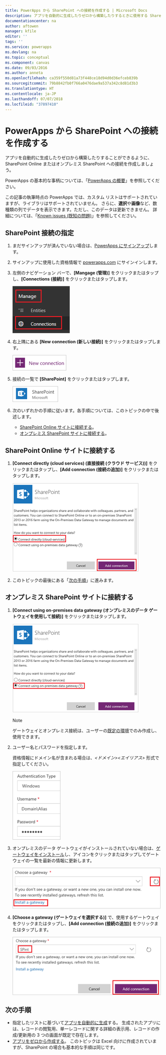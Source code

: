 ```yaml
---
title: PowerApps から SharePoint への接続を作成する | Microsoft Docs
description: アプリを自動的に生成したりゼロから構築したりするときに使用する SharePoint 接続を powerapps.com から作成します。
documentationcenter: na
author: aftowen
manager: kfile
editor: ''
tags: ''
ms.service: powerapps
ms.devlang: na
ms.topic: conceptual
ms.component: canvas
ms.date: 09/03/2016
ms.author: anneta
ms.openlocfilehash: ca359f550d81a73f448ce18d94d0d36efceb839b
ms.sourcegitcommit: 79b8842fb0f766a0476dae9a537a342c8d81d3b3
ms.translationtype: HT
ms.contentlocale: ja-JP
ms.lasthandoff: 07/07/2018
ms.locfileid: "37897410"
---
```

# <a name="create-a-connection-to-sharepoint-from-powerapps"></a>PowerApps から SharePoint への接続を作成する
アプリを自動的に生成したりゼロから構築したりすることができるように、SharePoint Online またはオンプレミス SharePoint への接続を作成しましょう。

PowerApps の基本的な事柄については、「[PowerApps の概要](getting-started.md)」を参照してください。

この記事の執筆時点の PowerApps では、カスタム リストはサポートされていますが、ライブラリはサポートされていません。 さらに、**選択**や**画像**など、数種類の列でデータを表示できます。ただし、このデータは更新できません。 詳細については、「[Known issues (既知の問題)](connections/connection-sharepoint-online.md#known-issues)」を参照してください。

## <a name="specify-a-sharepoint-connection"></a>SharePoint 接続の指定
1. まだサインアップが済んでいない場合は、[PowerApps にサインアップ](../signup-for-powerapps.md)します。

2. サインアップに使用した資格情報で [powerapps.com](https://web.powerapps.com) にサインインします。

3. 左側のナビゲーション バーで、**[Mangage (管理)]** をクリックまたはタップし、**[Connections (接続)]** をクリックまたはタップします。

    ![[ファイル] メニューの [新規] オプション](./media/connect-to-sharepoint/manage-connections.png)

4. 右上隅にある **[New connection (新しい接続)]** をクリックまたはタップします。

    ![[New connection (新しい接続)] ボタン](./media/connect-to-sharepoint/new-connection.png)

5. 接続の一覧で **[SharePoint]** をクリックまたはタップします。

    ![SharePoint 接続の追加](./media/connect-to-sharepoint/add-sp-portal.png)

6. 次のいずれかの手順に従います。各手順については、このトピックの中で後述します。

   * [SharePoint Online サイトに接続する](connect-to-sharepoint.md#connect-to-a-sharepoint-online-site)。
   * [オンプレミス SharePoint サイトに接続する](connect-to-sharepoint.md#connect-to-an-on-premises-sharepoint-site)。

## <a name="connect-to-a-sharepoint-online-site"></a>SharePoint Online サイトに接続する
1. **[Connect directly (cloud services) (直接接続 (クラウド サービス))]** をクリックまたはタップし、**[Add connection (接続の追加)]** をクリックまたはタップします。

    ![SharePoint Online を選択](./media/connect-to-sharepoint/choose-online.png)

2. このトピックの最後にある「[次の手順](connect-to-sharepoint.md#next-steps)」に進みます。

## <a name="connect-to-an-on-premises-sharepoint-site"></a>オンプレミス SharePoint サイトに接続する
1. **[Connect using on-premises data gateway (オンプレミスのデータ ゲートウェイを使用して接続)]** をクリックまたはタップします。

    ![オンプレミスの SharePoint を選択](./media/connect-to-sharepoint/choose-onprem.png)

    > [!NOTE]
   > ゲートウェイとオンプレミス接続は、ユーザーの[既定の環境](working-with-environments.md)でのみ作成し、使用できます。

2. ユーザー名とパスワードを指定します。

    資格情報にドメイン名が含まれる場合は、*<ドメイン>\<エイリアス>* 形式で指定してください。

    ![資格情報を指定](./media/connect-to-sharepoint/specify-credentials.png)

3. オンプレミスのデータ ゲートウェイがインストールされていない場合は、[ゲートウェイをインストール](gateway-reference.md)し、アイコンをクリックまたはタップしてゲートウェイの一覧を最新の情報に更新します。

    ![ゲートウェイのインストール](./media/connect-to-sharepoint/install-gateway.png)

4. **[Choose a gateway (ゲートウェイを選択する)]** で、使用するゲートウェイをクリックまたはタップし、**[Add connection (接続の追加)]** をクリックまたはタップします。

    ![ゲートウェイを選択](./media/connect-to-sharepoint/choose-gateway.png)

## <a name="next-steps"></a>次の手順
* 指定したリストに基づいて[アプリを自動的に生成](app-from-sharepoint.md)する。 生成されたアプリには、レコードの閲覧用、単一レコードに関する詳細の表示用、レコードの作成/更新用の 3 つの画面が既定で存在します。
* [アプリをゼロから作成する](get-started-create-from-blank.md)。 このトピックは Excel 向けに作成されていますが、SharePoint の場合も基本的な手順は同じです。

